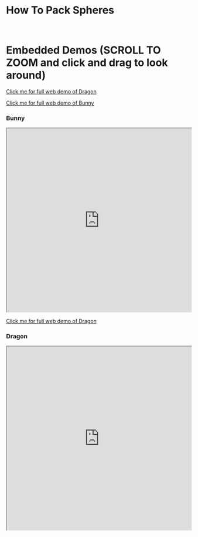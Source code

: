 # How To Pack Spheres

<br />

[//]: # (Embedding the requested HTML pages)

# Embedded Demos (SCROLL TO ZOOM and click and drag to look around)

[Click me for full web demo of Dragon](https://dimitrichrysafis.github.io/media/post8/dragon.html)

[Click me for full web demo of Bunny](https://dimitrichrysafis.github.io/media/post8/bunny.html)

### Bunny
<iframe src="https://dimitrichrysafis.github.io/media/post8/bunny.html" width="100%" height="500px"></iframe>

[Click me for full web demo of Dragon](https://dimitrichrysafis.github.io/media/post8/dragon.html)


### Dragon
<iframe src="https://dimitrichrysafis.github.io/media/post8/dragon.html" width="100%" height="500px"></iframe>




